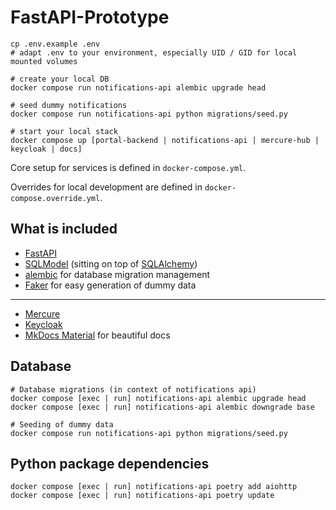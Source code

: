 # FastAPI-Prototype

```shell
cp .env.example .env
# adapt .env to your environment, especially UID / GID for local mounted volumes

# create your local DB
docker compose run notifications-api alembic upgrade head

# seed dummy notifications
docker compose run notifications-api python migrations/seed.py

# start your local stack
docker compose up [portal-backend | notifications-api | mercure-hub | keycloak | docs]
```

Core setup for services is defined in `docker-compose.yml`.

Overrides for local development are defined in `docker-compose.override.yml`.

## What is included

- [FastAPI](https://fastapi.tiangolo.com/)
- [SQLModel](https://sqlmodel.tiangolo.com/) (sitting on top of [SQLAlchemy](https://www.sqlalchemy.org/))
- [alembic](https://alembic.sqlalchemy.org/en/latest/index.html) for database migration management
- [Faker](https://faker.readthedocs.io/en/master/) for easy generation of dummy data

---

- [Mercure](https://mercure.rocks/docs/mercure)
- [Keycloak](https://www.keycloak.org/documentation)
- [MkDocs Material](https://squidfunk.github.io/mkdocs-material/) for beautiful docs

## Database

```shell
# Database migrations (in context of notifications api)
docker compose [exec | run] notifications-api alembic upgrade head
docker compose [exec | run] notifications-api alembic downgrade base

# Seeding of dummy data
docker compose run notifications-api python migrations/seed.py
```

## Python package dependencies

```shell
docker compose [exec | run] notifications-api poetry add aiohttp
docker compose [exec | run] notifications-api poetry update
```
